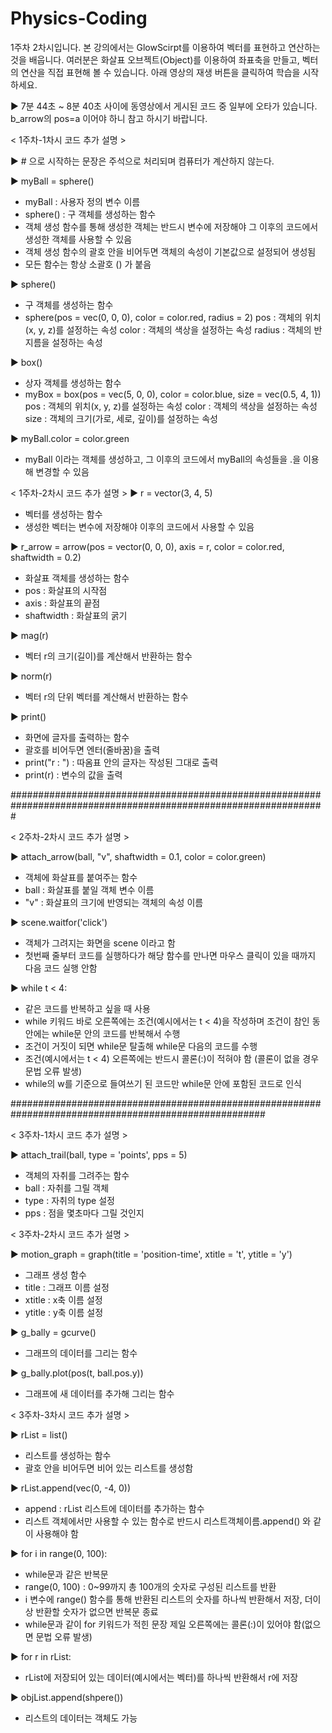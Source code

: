 # Physics-Coding
1주차 2차시입니다.
본 강의에서는 GlowScirpt를 이용하여 벡터를 표현하고 연산하는 것을 배웁니다.
여러분은 화살표 오브젝트(Object)를 이용하여 좌표축을 만들고, 벡터의 연산을 직접 표현해 볼 수 있습니다.
아래 영상의 재생 버튼을 클릭하여 학습을 시작하세요.

▶ 7분 44초 ~ 8분 40초 사이에 동영상에서 게시된 코드 중 일부에 오타가 있습니다.
     b_arrow의 pos=a 이어야 하니 참고 하시기 바랍니다.

< 1주차-1차시 코드 추가 설명 >

▶ # 으로 시작하는 문장은 주석으로 처리되며 컴퓨터가 계산하지 않는다.

▶ myBall = sphere()
  - myBall : 사용자 정의 변수 이름
  - sphere() : 구 객체를 생성하는 함수
  - 객체 생성 함수를 통해 생성한 객체는 반드시 변수에 저장해야 그 이후의 코드에서 생성한 객체를 사용할 수 있음
  - 객체 생성 함수의 괄호 안을 비어두면 객체의 속성이 기본값으로 설정되어 생성됨
  - 모든 함수는 항상 소괄호 () 가 붙음

▶ sphere()
  - 구 객체를 생성하는 함수
  - sphere(pos = vec(0, 0, 0), color = color.red, radius = 2)
    pos : 객체의 위치(x, y, z)를 설정하는 속성
    color : 객체의 색상을 설정하는 속성
    radius : 객체의 반지름을 설정하는 속성

▶ box()
  - 상자 객체를 생성하는 함수
  - myBox = box(pos = vec(5, 0, 0), color = color.blue, size = vec(0.5, 4, 1))
    pos : 객체의 위치(x, y, z)를 설정하는 속성
    color : 객체의 색상을 설정하는 속성
    size : 객체의 크기(가로, 세로, 깊이)를 설정하는 속성

▶ myBall.color = color.green
  - myBall 이라는 객체를 생성하고, 그 이후의 코드에서 myBall의 속성들을 .을 이용해 변경할 수 있음


< 1주차-2차시 코드 추가 설명 >
▶ r = vector(3, 4, 5)
  - 벡터를 생성하는 함수
  - 생성한 벡터는 변수에 저장해야 이후의 코드에서 사용할 수 있음

▶ r_arrow = arrow(pos = vector(0, 0, 0), axis = r, color = color.red, shaftwidth = 0.2)
  - 화살표 객체를 생성하는 함수
  - pos : 화살표의 시작점
  - axis : 화살표의 끝점
  - shaftwidth : 화살표의 굵기

▶ mag(r)
- 벡터 r의 크기(길이)를 계산해서 반환하는 함수

▶ norm(r)
- 벡터 r의 단위 벡터를 계산해서 반환하는 함수

▶ print()
- 화면에 글자를 출력하는 함수
- 괄호를 비어두면 엔터(줄바꿈)을 출력
- print("r : ") : 따옴표 안의 글자는 작성된 그대로 출력
- print(r) : 변수의 값을 출력



#################################################################################################################

< 2주차-2차시 코드 추가 설명 >

▶ attach_arrow(ball, "v", shaftwidth = 0.1, color = color.green)
  - 객체에 화살표를 붙여주는 함수
  - ball : 화살표를 붙일 객체 변수 이름
  - "v" : 화살표의 크기에 반영되는 객체의 속성 이름

▶ scene.waitfor('click')
  - 객체가 그려지는 화면을 scene 이라고 함
  - 첫번째 줄부터 코드를 실행하다가 해당 함수를 만나면 마우스 클릭이 있을 때까지 다음 코드 실행 안함

▶ while t < 4:
  - 같은 코드를 반복하고 싶을 때 사용
  - while 키워드 바로 오른쪽에는 조건(예시에서는 t < 4)을 작성하며 조건이 참인 동안에는 while문 안의 코드를 반복해서 수행
  - 조건이 거짓이 되면 while문 탈출해 while문 다음의 코드를 수행
  - 조건(예시에서는 t < 4) 오른쪽에는 반드시 콜론(:)이 적혀야 함 (콜론이 없을 경우 문법 오류 발생)
  - while의 w를 기준으로 들여쓰기 된 코드만 while문 안에 포함된 코드로 인식



######################################################################################################

< 3주차-1차시 코드 추가 설명 >

▶ attach_trail(ball, type = 'points', pps = 5)
  - 객체의 자취를 그려주는 함수
  - ball : 자취를 그릴 객체
  - type : 자취의 type 설정
  - pps : 점을 몇초마다 그릴 것인지

< 3주차-2차시 코드 추가 설명 >

▶ motion_graph = graph(title = 'position-time', xtitle = 't', ytitle = 'y')
  - 그래프 생성 함수
  - title : 그래프 이름 설정
  - xtitle : x축 이름 설정
  - ytitle : y축 이름 설정

▶ g_bally = gcurve()
  - 그래프의 데이터를 그리는 함수

▶ g_bally.plot(pos(t, ball.pos.y))
  - 그래프에 새 데이터를 추가해 그리는 함수

< 3주차-3차시 코드 추가 설명 >

▶ rList = list()
  - 리스트를 생성하는 함수
  - 괄호 안을 비어두면 비어 있는 리스트를 생성함

▶ rList.append(vec(0, -4, 0))
  - append : rList 리스트에 데이터를 추가하는 함수
  - 리스트 객체에서만 사용할 수 있는 함수로 반드시 리스트객체이름.append() 와 같이 사용해야 함

▶ for i in range(0, 100):
  - while문과 같은 반복문
  - range(0, 100) : 0~99까지 총 100개의 숫자로 구성된 리스트를 반환
  - i 변수에 range() 함수를 통해 반환된 리스트의 숫자를 하나씩 반환해서 저장, 더이상 반환할 숫자가 없으면 반복문 종료
  - while문과 같이 for 키워드가 적힌 문장 제일 오른쪽에는 콜론(:)이 있어야 함(없으면 문법 오류 발생)

▶ for r in rList:
  - rList에 저장되어 있는 데이터(예시에서는 벡터)를 하나씩 반환해서 r에 저장

▶ objList.append(shpere())
  - 리스트의 데이터는 객체도 가능

